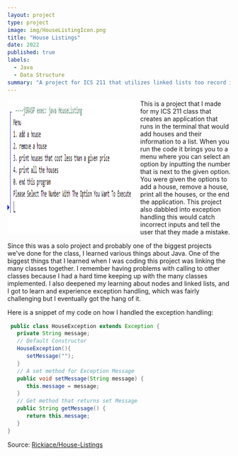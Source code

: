 ```yaml
---
layout: project
type: project
image: img/HouseListingIcon.png
title: "House Listings"
date: 2022
published: true
labels:
  - Java
  - Data Structure
summary: "A project for ICS 211 that utilizes linked lists too record information for Houses that are for sale"
---
```


<img align="left" width="300" height="300" src="../img/HouseListingsimg.png" class="img-thumbnail">


This is a project that I made for my ICS 211 class that creates an application that runs in the terminal that would add houses and their information to a list. When you run the code it brings you to a menu where you can select an option by inputting the number that is next to the given option. You were given the options to add a house, remove a house, print all the houses, or the end the application. This project also dabbled into exception handling this would catch incorrect inputs and tell the user that they made a mistake. 

Since this was a solo project and probably one of the biggest projects we've done for the class, I learned various things about Java. One of the biggest things that I learned when I was coding this project was linking the many classes together. I remember having problems with calling to other classes because I had a hard time keeping up with the many classes implemented. I also deepened my learning about nodes and linked lists, and I got to learn and experience exception handling, which was fairly challenging but I eventually got the hang of it.

Here is a snippet of my code on how I handled the exception handling:
```java
 public class HouseException extends Exception {
   private String message;
   // Default Constructor  
   HouseException(){
      setMessage("");
   }
   // A set method for Exception Message
   public void setMessage(String message) {
      this.message = message;
   }
   // Get method that returns set Message
   public String getMessage() {
      return this.message;
   }
}

```

Source: <a href="https://github.com/Rickiace/House-Listings"><i class="large github icon "></i>Rickiace/House-Listings</a>

